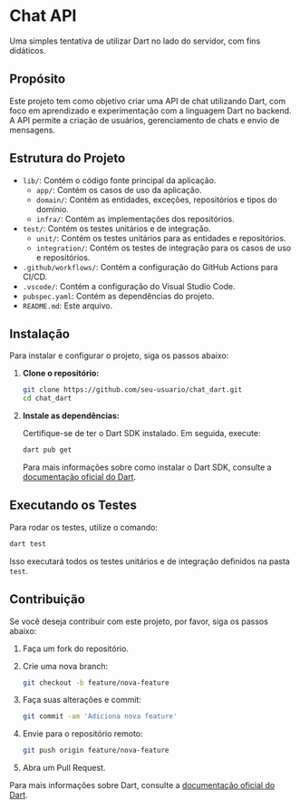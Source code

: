 # Chat API

Uma simples tentativa de utilizar Dart no lado do servidor, com fins didáticos.

## Propósito

Este projeto tem como objetivo criar uma API de chat utilizando Dart, com foco em aprendizado e experimentação com a linguagem Dart no backend. A API permite a criação de usuários, gerenciamento de chats e envio de mensagens.

## Estrutura do Projeto

- `lib/`: Contém o código fonte principal da aplicação.
    - `app/`: Contém os casos de uso da aplicação.
    - `domain/`: Contém as entidades, exceções, repositórios e tipos do domínio.
    - `infra/`: Contém as implementações dos repositórios.
- `test/`: Contém os testes unitários e de integração.
    - `unit/`: Contém os testes unitários para as entidades e repositórios.
    - `integration/`: Contém os testes de integração para os casos de uso e repositórios.
- `.github/workflows/`: Contém a configuração do GitHub Actions para CI/CD.
- `.vscode/`: Contém a configuração do Visual Studio Code.
- `pubspec.yaml`: Contém as dependências do projeto.
- `README.md`: Este arquivo.

## Instalação

Para instalar e configurar o projeto, siga os passos abaixo:

1. **Clone o repositório:**

     ```sh
     git clone https://github.com/seu-usuario/chat_dart.git
     cd chat_dart
     ```

2. **Instale as dependências:**

     Certifique-se de ter o Dart SDK instalado. Em seguida, execute:

     ```sh
     dart pub get
     ```

     Para mais informações sobre como instalar o Dart SDK, consulte a [documentação oficial do Dart](https://dart.dev/get-dart).

## Executando os Testes

Para rodar os testes, utilize o comando:

```sh
dart test
```

Isso executará todos os testes unitários e de integração definidos na pasta `test`.

## Contribuição

Se você deseja contribuir com este projeto, por favor, siga os passos abaixo:

1. Faça um fork do repositório.
2. Crie uma nova branch:

     ```sh
     git checkout -b feature/nova-feature
     ```

3. Faça suas alterações e commit:

     ```sh
     git commit -am 'Adiciona nova feature'
     ```

4. Envie para o repositório remoto:

     ```sh
     git push origin feature/nova-feature
     ```

5. Abra um Pull Request.

Para mais informações sobre Dart, consulte a [documentação oficial do Dart](https://dart.dev/guides).
